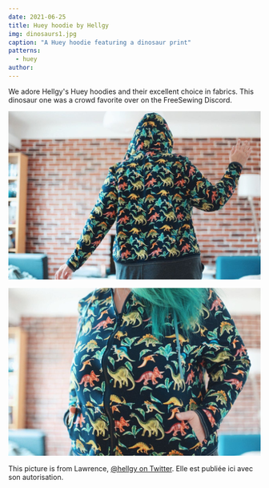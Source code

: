 ```yaml
---
date: 2021-06-25
title: Huey hoodie by Hellgy
img: dinosaurs1.jpg
caption: "A Huey hoodie featuring a dinosaur print"
patterns:
  - huey
author:
---
```


We adore Hellgy's Huey hoodies and their excellent choice in fabrics. This dinosaur one was a crowd favorite over on the FreeSewing Discord.

![A detail view](dinosaurs2.jpg)

![Another detail view](dinosaurs3.jpg)

<Note>

This picture is from Lawrence, [@hellgy on Twitter](https://twitter.com/hellgy). Elle est publiée ici avec son autorisation.

</Note>
